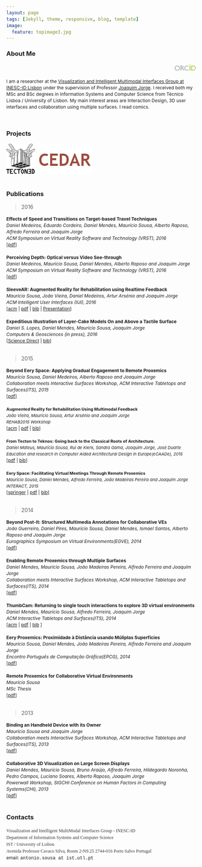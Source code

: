 ```yaml
---
layout: page
tags: [Jekyll, theme, responsive, blog, template]
image:
  feature: topimage3.jpg
---
```


<!--- veodesign.com --->



### <a name="aboutme"></a> About Me          

<div align="right "><a href="http://orcid.org/0000-0003-1438-2882" target="_blank"><img src="images/orcid.png" style="height:20px;"></a></div>

<span style="font-size:12px;">I am a researcher at the <a target="_blank" href="http://vimmi.inesc-id.pt/">Visualization and Intelligent Multimodal Interfaces Group at INESC-ID Lisbon</a> under the supervision of Professor <a target="_blank" href="http://web.ist.utl.pt/jorgej/">Joaquim Jorge</a>. I received both my MSc and BSc degrees in Information Systems and Computer Science from T&eacute;cnico Lisboa / University of Lisbon. My main interest areas are Interaction Design, 3D user interfaces and collaboration using multiple surfaces. I read comics.</span>


<div>&nbsp;</div>

### <a name="projects"></a> Projects

<div class="content">
<a href="http://tecton3d.ist.utl.pt/" target="_blank"><img src="images/tecton.png" style="height:80px;"></a>
<a href="http://sites.google.com/site/oilcedar/" target="_blank"><img src="images/cedar.jpg" style="height:80px;"></a>
</div>

<div>&nbsp;</div>

### <a name="publications"></a> Publications

> 2016

<div><div><span style="font-size: 12px;"><strong>Effects of Speed and Transitions on Target-based Travel Techniques</strong></span></div>
<div><span style="font-size: 12px;"><em>Daniel Medeiros, Eduardo Cordeiro, Daniel Mendes, Maurício Sousa, Alberto Raposo, Alfredo Ferreira and Joaquim Jorge</em></span></div>
<div><span style="font-size: 12px;"><em>ACM Symposium on Virtual Reality Software and Technology (VRST), 2016</em></span></div>
<div><span style="font-size: 12px;">[<a target="_blank" href="http://web.ist.utl.pt/antonio.sousa/publications/327-59-0228-medeiros.pdf">pdf</a>]</span></div></div>

<div>&nbsp;</div>

<div><div><span style="font-size: 12px;"><strong>Perceiving Depth: Optical versus Video See-through</strong></span></div>
<div><span style="font-size: 12px;"><em>Daniel Medeiros, Maurício Sousa, Daniel Mendes, Alberto Raposo and Joaquim Jorge</em></span></div>
<div><span style="font-size: 12px;"><em>ACM Symposium on Virtual Reality Software and Technology (VRST), 2016</em></span></div>
<div><span style="font-size: 12px;">[<a target="_blank" href="http://web.ist.utl.pt/antonio.sousa/publications/237-33-0191-medeiros.pdf">pdf</a>]</span></div></div>

<div>&nbsp;</div>

<div><div><span style="font-size: 12px;"><strong>SleeveAR: Augmented Reality for Rehabilitation using Realtime Feedback</strong></span></div>
<div><span style="font-size: 12px;"><em>Maurício Sousa, João Vieira, Daniel Medeiros, Artur Arsénio and Joaquim Jorge</em></span></div>
<div><span style="font-size: 12px;"><em>ACM Intelligent User Interfaces (IUI), 2016</em></span></div>
<div><span style="font-size: 12px;">[<a target="_blank" href="http://dl.acm.org/citation.cfm?id=2856773&CFID=589235121&CFTOKEN=67050946">acm</a> | <a target="_blank" href="http://web.ist.utl.pt/antonio.sousa/publications/iuifp0186-sousaATS.pdf">pdf</a> | <a target="_blank" href="http://web.ist.utl.pt/antonio.sousa/publications/iuifp0186-sousaATS.bib">bib</a> | <a target="_blank" href="https://youtu.be/66jV4I0Pal0">Presentation</a>] </span></div></div>

<div>&nbsp;</div>

<div><div><span style="font-size: 12px;"><strong> Expeditious Illustration of Layer-Cake Models On and Above a Tactile Surface</strong></span></div>
<div><span style="font-size: 12px;"><em>Daniel S. Lopes, Daniel Mendes, Maurício Sousa, Joaquim Jorge</em></span></div>
<div><span style="font-size: 12px;"><em>Computers & Geosciences (in press), 2016</em></span></div>
<div><span style="font-size: 12px;">[<a target="_blank" href="http://www.sciencedirect.com/science/article/pii/S0098300416300334">Science Direct</a> | <a target="_blank" href="http://web.ist.utl.pt/antonio.sousa/publications/Lopes2016.bib">bib</a>]</span></div></div>

<div>&nbsp;</div>

> 2015

<div><div><span style="font-size: 12px;"><strong>Beyond Eery Space: Applying Gradual Engagement to Remote Proxemics</strong></span></div>
<div><span style="font-size: 12px;"><em>Maurício Sousa, Daniel Medeiros, Alberto Raposo and Joaquim Jorge</em></span></div>
<div><span style="font-size: 12px;"><em>Collaboration meets Interactive Surfaces Workshop, ACM Interactive Tabletops and Surfaces(ITS), 2015</em></span></div>
<div><span style="font-size: 12px;">[<a target="_blank" href="http://web.ist.utl.pt/antonio.sousa/publications/cmis2015-sousa.pdf">pdf</a>]</span></div></div>

<div>&nbsp;</div>

<div><span style="font-size:11px;"><strong>Augmented Reality for Rehabilitation Using Multimodal Feedback</strong></span></div>
<div><span style="font-size:11px;"><em>João Vieira, Maurício Sousa, Artur Arsénio and Joaquim Jorge</em></span></div>
<div><span style="font-size:11px;"><em>REHAB2015 Workshop</em></span></div>
<div><span style="font-size: 12px;">[<a target="_blank" href="http://dl.acm.org/citation.cfm?id=2838954&CFID=570073357&CFTOKEN=56549813">acm</a> | <a target="_blank" href="http://web.ist.utl.pt/antonio.sousa/publications/REAHB2015-SleeveAR.pdf">pdf</a> | <a target="_blank" href="http://web.ist.utl.pt/antonio.sousa/publications/REAHB2015-SleeveAR.bib">bib</a>]</span></div>

<div>&nbsp;</div>

<div><span style="font-size:11px;"><strong>From Tecton to Teknos: Going back to the Classical Roots of Architecture.</strong></span></div>
<div><span style="font-size:11px;"><em>Daniel Mateus, Maurício Sousa, Rui de Klerk, Sandra Gama, Joaquim Jorge, José Duarte</em></span></div>
<div><span style="font-size:11px;"><em>Education and research in Computer Aided Architectural Design in Europe(eCAADe), 2015</em></span></div>
<div><span style="font-size: 12px;">[<a target="_blank" href="http://web.ist.utl.pt/antonio.sousa/publications/ecaade2015_181.pdf">pdf</a> | <a target="_blank" href="http://web.ist.utl.pt/antonio.sousa/publications/ecaade2015_181.bib">bib</a>]</span></div>

<div>&nbsp;</div>

<div><span style="font-size:11px;"><strong>Eery Space: Facilitating Virtual Meetings Through Remote Proxemics</strong></span></div>
<div><span style="font-size:11px;"><em>Maurício Sousa, Daniel Mendes, Alfredo Ferreira, João Madeiras Pereira and Joaquim Jorge</em></span></div>
<div><span style="font-size:11px;"><em>INTERACT, 2015</em></span></div>
<div><span style="font-size: 12px;">[<a target="_blank" href="http://link.springer.com/chapter/10.1007/978-3-319-22698-9_43">springer</a> | <a target="_blank" href="http://web.ist.utl.pt/antonio.sousa/publications/92980043.pdf">pdf</a> | <a target="_blank" href="http://web.ist.utl.pt/antonio.sousa/publications/92980043.bib">bib</a>]</span></div>


<div>&nbsp;</div>

> 2014

<div><div><span style="font-size: 12px;"><strong>Beyond Post-It: Structured Multimedia Annotations for Collaborative VEs</strong></span></div>
<div><span style="font-size: 12px;"><em>João Guerreiro, Daniel Pires, Maurício Sousa, Daniel Mendes, Ismael Santos, Alberto Raposo and Joaquim Jorge</em></span></div>
<div><span style="font-size: 12px;"><em>Eurographics Symposium on Virtual Environments(EGVE), 2014</em></span></div>
<div><span style="font-size: 12px;">[<a target="_blank" href="http://web.ist.utl.pt/antonio.sousa/publications/ICAT-EGVE2014-Beyond.pdf">pdf</a>]</span></div></div>

<div>&nbsp;</div>

<div><div><span style="font-size: 12px;"><strong>Enabling Remote Proxemics through Multiple Surfaces</strong></span></div>
<div><span style="font-size: 12px;"><em>Daniel Mendes, Maurício Sousa, João Madeiras Pereira, Alfredo Ferreira and Joaquim Jorge</em></span></div>
<div><span style="font-size: 12px;"><em>Collaboration meets Interactive Surfaces Workshop, ACM Interactive Tabletops and Surfaces(ITS), 2014</em></span></div>
<div><span style="font-size: 12px;">[<a target="_blank" href="http://web.ist.utl.pt/antonio.sousa/publications/ITS2014-CmISWorkshop-Enabling.pdf">pdf</a>]</span></div></div>

<div>&nbsp;</div>

<div><div><span style="font-size: 12px;"><strong>ThumbCam: Returning to single touch interactions to explore 3D virtual environments</strong></span></div>
<div><span style="font-size: 12px;"><em>Daniel Mendes, Maurício Sousa, Alfredo Ferreira, Joaquim Jorge</em></span></div>
<div><span style="font-size: 12px;"><em>ACM Interactive Tabletops and Surfaces(ITS), 2014</em></span></div>
<div><span style="font-size: 12px;">[<a target="_blank" href="http://dl.acm.org/citation.cfm?id=2669554&CFID=570073357&CFTOKEN=56549813">acm</a> | <a target="_blank" href="http://web.ist.utl.pt/antonio.sousa/publications/IST2014-ThumbCam.pdf">pdf</a> | <a target="_blank" href="http://web.ist.utl.pt/antonio.sousa/publications/IST2014-ThumbCam.bib">bib</a> ]</span></div></div>

<div>&nbsp;</div>

<div><div><span style="font-size: 12px;"><strong>Eery Proxemics: Proximidade à Distância usando Múliplas Superfícies</strong></span></div>
<div><span style="font-size: 12px;"><em>Maurício Sousa, Daniel Mendes, João Madeiras Pereira, Alfredo Ferreira and Joaquim Jorge</em></span></div>
<div><span style="font-size: 12px;"><em>Encontro Português de Computação Gráfica(EPCG), 2014</em></span></div>
<div><span style="font-size: 12px;">[<a target="_blank" href="http://web.ist.utl.pt/antonio.sousa/publications/EPCG2014-Eery.pdf">pdf</a>]</span></div></div>

<div>&nbsp;</div>

<div><div><span style="font-size: 12px;"><strong>Remote Proxemics for Collaborative Virtual Environments</strong></span></div>
<div><span style="font-size: 12px;"><em>Maurício Sousa</em></span></div>
<div><span style="font-size: 12px;"><em>MSc Thesis</em></span></div>
<div><span style="font-size: 12px;">[<a target="_blank" href="http://web.ist.utl.pt/antonio.sousa/publications/MSc-mauriciosousa.pdf">pdf</a>]</span></div></div>

<div>&nbsp;</div>

> 2013

<div><div><span style="font-size: 12px;"><strong>Binding an Handheld Device with its Owner</strong></span></div>
<div><span style="font-size: 12px;"><em>Maurício Sousa and Joaquim Jorge</em></span></div>
<div><span style="font-size: 12px;"><em>Collaboration meets Interactive Surfaces Workshop, ACM Interactive Tabletops and Surfaces(ITS), 2013</em></span></div>
<div><span style="font-size: 12px;">[<a target="_blank" href="http://web.ist.utl.pt/antonio.sousa/publications/ITS2013-CmISWorkshop-Binding.pdf">pdf</a>]</span></div></div>

<div>&nbsp;</div>

<div><div><span style="font-size: 12px;"><strong>Collaborative 3D Visualization on Large Screen Displays</strong></span></div>
<div><span style="font-size: 12px;"><em>Daniel Mendes, Maurício Sousa, Bruno Araújo, Alfredo Ferreira, Hildegardo Noronha, Pedro Campos, Luciano Soares, Alberto Raposo, Joaquim Jorge</em></span></div>
<div><span style="font-size: 12px;"><em>Powerwall Workshop, SIGCHI Conference on Human Factors in Computing Systems(CHI), 2013</em></span></div>
<div><span style="font-size: 12px;">[<a target="_blank" href="http://web.ist.utl.pt/antonio.sousa/publications/CHI2013-PowerwallWorkshop-Collaboration.pdf">pdf</a>]</span></div></div>

<div>&nbsp;</div>


### <a name="contacts"></a> Contacts



<div>
<span style="font-size:12px;"><span style="color: rgb(51, 51, 50); font-family: 'PT Serif', serif; background-color: rgb(255, 255, 255);">Visualization and Intelligent MultiModal Interfaces Group - INESC-ID </span></span>
</div>
<div>
<span style="font-size:12px;"><span style="color: rgb(51, 51, 50); font-family: 'PT Serif', serif; background-color: rgb(255, 255, 255);">Department of Information Systems and Computer Science </span></span>
</div>
<div>
<span style="font-size:12px;"><span style="color: rgb(51, 51, 50); font-family: 'PT Serif', serif; background-color: rgb(255, 255, 255);">IST / University of Lisbon </span></span>
</div>
<div>
<span style="font-size:12px;"><span style="color: rgb(51, 51, 50); font-family: 'PT Serif', serif; background-color: rgb(255, 255, 255);">Avenida Professor Cavaco Silva, Room 2-N9.25 2744-016 Porto Salvo Portugal</span></span>
</div>
<div>
<span style="font-size:12px;">email: <span style="font-family:courier new,courier,monospace;">antonio.sousa at ist.utl.pt</span></span>
</div>
